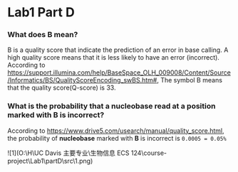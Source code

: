 # Lab1 Part D

### What does B mean?

B is a quality score that indicate the prediction of an error in base calling. A high quality score means that it is less likely to have an error (incorrect). According to https://support.illumina.com/help/BaseSpace_OLH_009008/Content/Source/Informatics/BS/QualityScoreEncoding_swBS.htm#, The symbol B means that the quality score(Q-score) is 33. 

### What is the probability that a nucleobase read at a position marked with B is incorrect?

According to https://www.drive5.com/usearch/manual/quality_score.html, the probability of **nucleobase** marked with **B** is incorrect is `0.0005 = 0.05%` 

![1](O:\H\UC Davis 主要专业\生物信息 ECS 124\course-project\Lab1\partD\src\1.png)